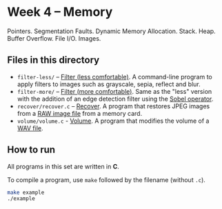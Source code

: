 # Week 4 – Memory

Pointers. Segmentation Faults. Dynamic Memory Allocation. Stack. Heap. Buffer Overflow. File I/O. Images.

## Files in this directory

- `filter-less/` – [Filter (less comfortable)](https://cs50.harvard.edu/x/psets/4/filter/less/). A command-line program to apply filters to images such as grayscale, sepia, reflect and blur.
- `filter-more/` – [Filter (more comfortable)](https://cs50.harvard.edu/x/psets/4/filter/more/). Same as the "less" version with the addition of an edge detection filter using the [Sobel operator](https://en.wikipedia.org/wiki/Sobel_operator).
- `recover/recover.c` – [Recover](https://cs50.harvard.edu/x/psets/4/recover/). A program that restores JPEG images from a [RAW image file](https://en.wikipedia.org/wiki/Raw_image_format) from a memory card.
- `volume/volume.c` - [Volume](https://cs50.harvard.edu/x/psets/4/volume/). A program that modifies the volume of a [WAV file](https://docs.fileformat.com/audio/wav/).

## How to run

All programs in this set are written in **C**.

To compile a program, use `make` followed by the filename (without `.c`). 

```bash
make example
./example
